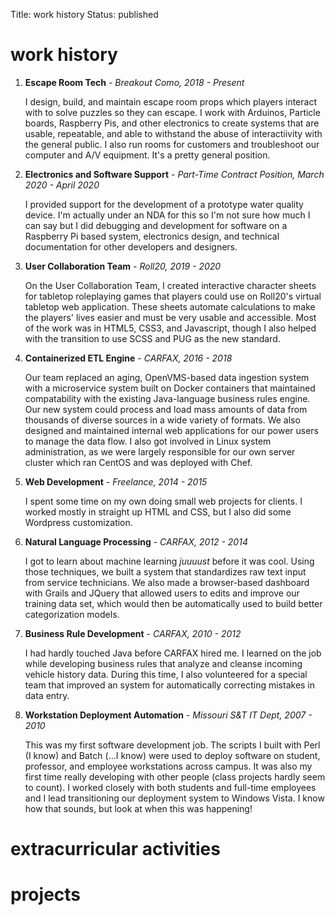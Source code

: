 Title: work history
Status: published

# work history

1. **Escape Room Tech** - *Breakout Como, 2018 - Present*

    I design, build, and maintain escape room props which players interact with to solve puzzles so they can escape. I work with Arduinos, Particle boards, Raspberry Pis, and other electronics to create systems that are usable, repeatable, and able to withstand the abuse of interactiivity with the general public. I also run rooms for customers and troubleshoot our computer and A/V equipment. It's a pretty general position.

2. **Electronics and Software Support** - *Part-Time Contract Position, March 2020 - April 2020*

    I provided support for the development of a prototype water quality device. I'm actually under an NDA for this so I'm not sure how much I can say but I did debugging and development for software on a Raspberry Pi based system, electronics design, and technical documentation for other developers and designers.

3. **User Collaboration Team** - *Roll20, 2019 - 2020*

    On the User Collaboration Team, I created interactive character sheets for tabletop roleplaying games that players could use on Roll20's virtual tabletop web application. These sheets automate calculations to make the players' lives easier and must be very usable and accessible. Most of the work was in HTML5, CSS3, and Javascript, though I also helped with the transition to use SCSS and PUG as the new standard.

4. **Containerized ETL Engine** - *CARFAX, 2016 - 2018*

    Our team replaced an aging, OpenVMS-based data ingestion system with a microservice system built on Docker containers that maintained compatability with the existing Java-language business rules engine. Our new system could process and load mass amounts of data from thousands of diverse sources in a wide variety of formats. We also designed and maintained internal web applications for our power users to manage the data flow. I also got involved in Linux system administration, as we were largely responsible for our own server cluster which ran CentOS and was deployed with Chef.

5. **Web Development** - *Freelance, 2014 - 2015*

    I spent some time on my own doing small web projects for clients. I worked mostly in straight up HTML and CSS, but I also did some Wordpress customization.

6. **Natural Language Processing** - *CARFAX, 2012 - 2014*

    I got to learn about machine learning *juuuust* before it was cool. Using those techniques, we built a system that standardizes raw text input from service technicians. We also made a browser-based dashboard with Grails and JQuery that allowed users to edits and improve our training data set, which would then be automatically used to build better categorization models.

7. **Business Rule Development** - *CARFAX, 2010 - 2012*

    I had hardly touched Java before CARFAX hired me. I learned on the job while developing business rules that analyze and cleanse incoming vehicle history data. During this time, I also volunteered for a special team that improved an system for automatically correcting mistakes in data entry.

8. **Workstation Deployment Automation** - *Missouri S&T IT Dept, 2007 - 2010*

    This was my first software development job. The scripts I built with Perl (I know) and Batch (...I know) were used to deploy software on student, professor, and employee workstations across campus. It was also my first time really developing with other people (class projects hardly seem to count). I worked closely with both students and full-time employees and I lead transitioning our deployment system to Windows Vista. I know how that sounds, but look at when this was happening!

# extracurricular activities

# projects
